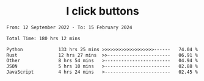 <h1 align="center">
I click buttons
</h1>

<!--START_SECTION:waka-->

```txt
From: 12 September 2022 - To: 15 February 2024

Total Time: 180 hrs 12 mins

Python             133 hrs 25 mins >>>>>>>>>>>>>>>>>>>------   74.04 %
Rust               12 hrs 27 mins  >>-----------------------   06.91 %
Other              8 hrs 54 mins   >------------------------   04.94 %
JSON               5 hrs 10 mins   >------------------------   02.88 %
JavaScript         4 hrs 24 mins   >------------------------   02.45 %
```

<!--END_SECTION:waka-->
